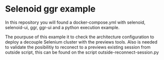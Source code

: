 # Selenoid ggr example

In this repository you will found a docker-compose.yml with selenoid, selenoid-ui, ggr, ggr-ui and a python execution example.

The pourpuse of this example it to check the architecture configuration to deploy a decouple Selenium cluster with the previews tools.
Also is needed to validate the posibilitiy to reconect to a previews existing session from outside script, this can be found on the script outside-reconnect-session.py
